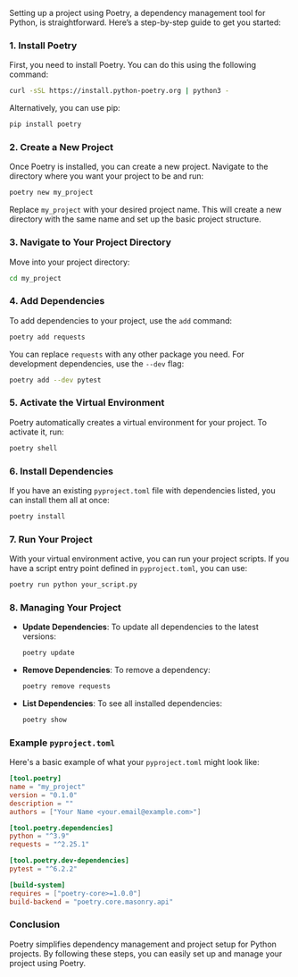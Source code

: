 Setting up a project using Poetry, a dependency management tool for Python, is straightforward. Here’s a step-by-step guide to get you started:

### 1. Install Poetry

First, you need to install Poetry. You can do this using the following command:

```bash
curl -sSL https://install.python-poetry.org | python3 -
```

Alternatively, you can use pip:

```bash
pip install poetry
```

### 2. Create a New Project

Once Poetry is installed, you can create a new project. Navigate to the directory where you want your project to be and run:

```bash
poetry new my_project
```

Replace `my_project` with your desired project name. This will create a new directory with the same name and set up the basic project structure.

### 3. Navigate to Your Project Directory

Move into your project directory:

```bash
cd my_project
```

### 4. Add Dependencies

To add dependencies to your project, use the `add` command:

```bash
poetry add requests
```

You can replace `requests` with any other package you need. For development dependencies, use the `--dev` flag:

```bash
poetry add --dev pytest
```

### 5. Activate the Virtual Environment

Poetry automatically creates a virtual environment for your project. To activate it, run:

```bash
poetry shell
```

### 6. Install Dependencies

If you have an existing `pyproject.toml` file with dependencies listed, you can install them all at once:

```bash
poetry install
```

### 7. Run Your Project

With your virtual environment active, you can run your project scripts. If you have a script entry point defined in `pyproject.toml`, you can use:

```bash
poetry run python your_script.py
```

### 8. Managing Your Project

- **Update Dependencies**: To update all dependencies to the latest versions:

  ```bash
  poetry update
  ```

- **Remove Dependencies**: To remove a dependency:

  ```bash
  poetry remove requests
  ```

- **List Dependencies**: To see all installed dependencies:

  ```bash
  poetry show
  ```

### Example `pyproject.toml`

Here's a basic example of what your `pyproject.toml` might look like:

```toml
[tool.poetry]
name = "my_project"
version = "0.1.0"
description = ""
authors = ["Your Name <your.email@example.com>"]

[tool.poetry.dependencies]
python = "^3.9"
requests = "^2.25.1"

[tool.poetry.dev-dependencies]
pytest = "^6.2.2"

[build-system]
requires = ["poetry-core>=1.0.0"]
build-backend = "poetry.core.masonry.api"
```

### Conclusion

Poetry simplifies dependency management and project setup for Python projects. By following these steps, you can easily set up and manage your project using Poetry.